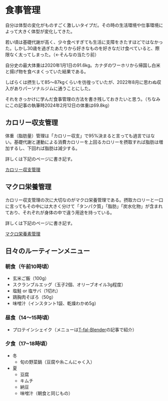 # 食事管理
自分は体型の変化がものすごく激しいタイプだ。その時の生活環境や仕事環境によって大きく体型が変化してきた。

若い頃は基礎代謝が高く、少々食べすぎても生活に支障をきたすほどではなかった。しかし30歳を過ぎたあたりから好きなものを好きなだけ食べていると、際限なく太ってしまった。（←そんなの当たり前）

自分史の最大体重は2020年1月1日の91.6kg。カナダのワーホリから帰国し白米と揚げ物を食べまくっていた結果である。

しばらくは摂生して85〜87kgくらいを彷徨っていたが、2022年8月に思わぬ収入がありパーソナルジムに通うことにした。

それをきっかけに学んだ食事管理の方法を書き残しておきたいと思う。（ちなみにこの記事の執筆時2024年2月12日の体重は69.8kg）

## カロリー収支管理
体重（脂肪量）管理は「カロリー収支」で95%決まると言っても過言ではない。基礎代謝と運動による消費カロリーを上回るカロリーを摂取すれば脂肪は増加するし、下回れば脂肪は減少する。

詳しくは下記のページに書き記す。

[カロリー収支管理](./calorie-balance-management)

## マクロ栄養管理
カロリー収支管理の次に大切なのがマクロ栄養管理である。摂取カロリーと一口に言ってもその中には大きく分けて「タンパク質」「脂肪」「炭水化物」が含まれており、それぞれが身体の中で違う用途を持っている。

詳しくは下記のページに書き記す。

[マクロ栄養素管理](./macronutrient-management)

## 日々のルーティーンメニュー
### 朝食（午前10時頃）
- 玄米ご飯（100g）
- スクランブルエッグ（玉子2個、オリーブオイル3g程度）
- 塩鮭 or 塩サバ（1切れ）
- 鶏胸肉そぼろ（50g）
- 味噌汁（インスタント1袋、乾燥わかめ5g）
### 昼食（14〜15時頃）
- プロテインシェイク（メニューは[T-fal-Blender](../belongings/T-fal-Blender)の記事で紹介）
### 夕食（17~18時頃）
- 冬
	- 旬の野菜鍋（豆腐や糸こんにゃく入）
- 夏
	- 豆腐
	- キムチ
	- 納豆
	- 味噌汁（朝食と同じもの）
